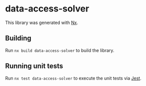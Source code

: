 # data-access-solver

This library was generated with [Nx](https://nx.dev).

## Building

Run `nx build data-access-solver` to build the library.

## Running unit tests

Run `nx test data-access-solver` to execute the unit tests via [Jest](https://jestjs.io).
